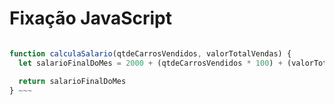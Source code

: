 # Fixação JavaScript
~~~javascript

function calculaSalario(qtdeCarrosVendidos, valorTotalVendas) {
  let salarioFinalDoMes = 2000 + (qtdeCarrosVendidos * 100) + (valorTotalVendas * 0.05)

  return salarioFinalDoMes
} ~~~
